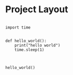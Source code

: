 # Project Layout

```python3

import time


def hello_world():
    print("hello world")
    time.sleep(1)
    


hello_world()
```
